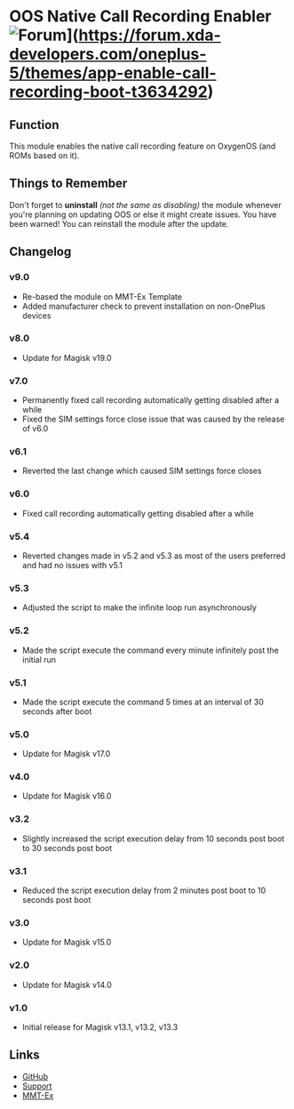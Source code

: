 # OOS Native Call Recording Enabler ![Forum](https://img.shields.io/badge/XDA-Forum-f59714.svg?style=flat-square)](https://forum.xda-developers.com/oneplus-5/themes/app-enable-call-recording-boot-t3634292)

## Function
This module enables the native call recording feature on OxygenOS (and ROMs based on it).

## Things to Remember
Don't forget to **uninstall** *(not the same as disabling)* the module whenever you're planning on updating OOS or else it might create issues. You have been warned! You can reinstall the module after the update.

## Changelog
### v9.0
- Re-based the module on MMT-Ex Template
- Added manufacturer check to prevent installation on non-OnePlus devices

### v8.0
- Update for Magisk v19.0

### v7.0
- Permanently fixed call recording automatically getting disabled after a while
- Fixed the SIM settings force close issue that was caused by the release of v6.0

### v6.1
- Reverted the last change which caused SIM settings force closes

### v6.0
- Fixed call recording automatically getting disabled after a while

### v5.4
- Reverted changes made in v5.2 and v5.3 as most of the users preferred and had no issues with v5.1

### v5.3
- Adjusted the script to make the infinite loop run asynchronously

### v5.2
- Made the script execute the command every minute infinitely post the initial run

### v5.1
- Made the script execute the command 5 times at an interval of 30 seconds after boot

### v5.0
- Update for Magisk v17.0

### v4.0
- Update for Magisk v16.0

### v3.2
- Slightly increased the script execution delay from 10 seconds post boot to 30 seconds post boot

### v3.1
- Reduced the script execution delay from 2 minutes post boot to 10 seconds post boot

### v3.0
- Update for Magisk v15.0

### v2.0
- Update for Magisk v14.0

### v1.0
- Initial release for Magisk v13.1, v13.2, v13.3

## Links
* [GitHub](https://github.com/Magisk-Modules-Repo/oosnativecallrecordingenabler)
* [Support](https://forum.xda-developers.com/oneplus-5/themes/app-enable-call-recording-boot-t3634292)
* [MMT-Ex](https://github.com/Zackptg5/MMT-Extended)
